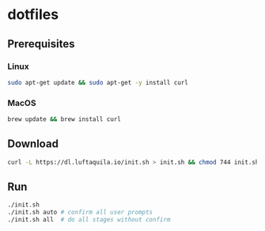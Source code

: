 # dotfiles

## Prerequisites

### Linux

```sh
sudo apt-get update && sudo apt-get -y install curl
```

### MacOS

```sh
brew update && brew install curl
```

## Download

```sh
curl -L https://dl.luftaquila.io/init.sh > init.sh && chmod 744 init.sh
```

## Run

```sh
./init.sh
./init.sh auto # confirm all user prompts
./init.sh all  # do all stages without confirm
```
